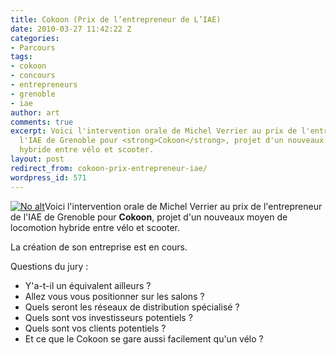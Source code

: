 ```yaml
---
title: Cokoon (Prix de l’entrepreneur de L’IAE)
date: 2010-03-27 11:42:22 Z
categories:
- Parcours
tags:
- cokoon
- concours
- entrepreneurs
- grenoble
- iae
author: art
comments: true
excerpt: Voici l'intervention orale de Michel Verrier au prix de l'entrepreneur de
  l'IAE de Grenoble pour <strong>Cokoon</strong>, projet d'un nouveaux moyen de locomotion
  hybride entre vélo et scooter.
layout: post
redirect_from: cokoon-prix-entrepreneur-iae/
wordpress_id: 571
---
```


<a href="https://static.irz.fr/2010/03/cokoon.jpg"><img alt="No alt" data-src="https://static.irz.fr/2010/03/cokoon-300x220.jpg" src="https://static.irz.fr/thumb.php?size=<100&crop=0&src=https://static.irz.fr/2010/03/cokoon-300x220.jpg" /></a>Voici l'intervention orale de Michel Verrier au prix de l'entrepreneur de l'IAE de Grenoble pour **Cokoon**, projet d'un nouveaux moyen de locomotion hybride entre vélo et scooter.

La création de son entreprise est en cours.

Questions du jury :




  * Y'a-t-il un équivalent ailleurs ?
  * Allez vous vous positionner sur les salons ?
  * Quels seront les réseaux de distribution spécialisé ?
  * Quels sont vos investisseurs potentiels ?
  * Quels sont vos clients potentiels ?
  * Et ce que le Cokoon se gare aussi facilement qu'un vélo ?
